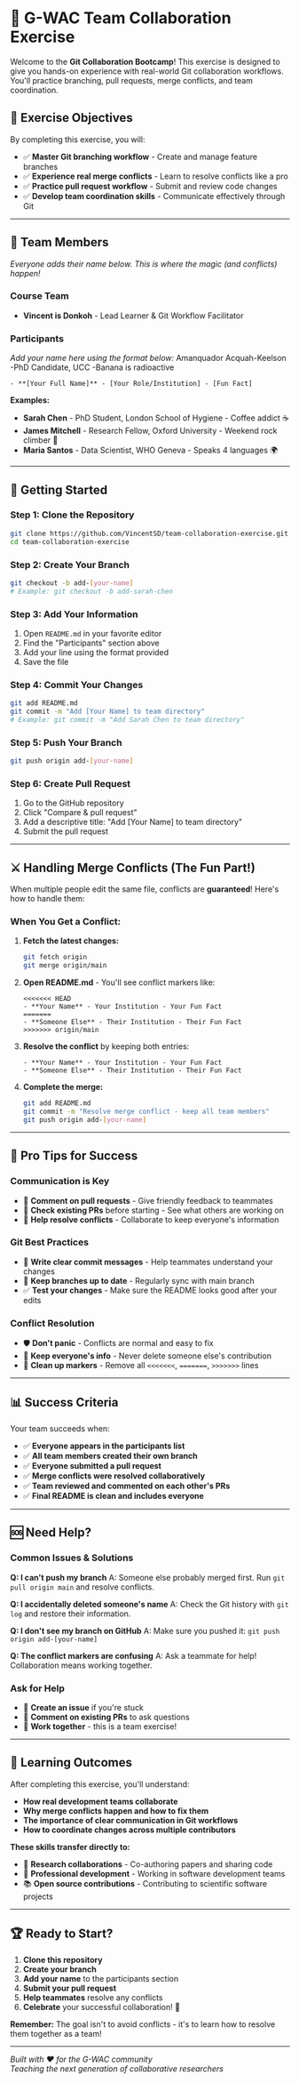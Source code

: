 # 🤝 G-WAC Team Collaboration Exercise

Welcome to the **Git Collaboration Bootcamp**! This exercise is designed to give you hands-on experience with real-world Git collaboration workflows. You'll practice branching, pull requests, merge conflicts, and team coordination.

## 🎯 **Exercise Objectives**

By completing this exercise, you will:

- ✅ **Master Git branching workflow** - Create and manage feature branches
- ✅ **Experience real merge conflicts** - Learn to resolve conflicts like a pro
- ✅ **Practice pull request workflow** - Submit and review code changes
- ✅ **Develop team coordination skills** - Communicate effectively through Git

---

## 👥 **Team Members**

*Everyone adds their name below. This is where the magic (and conflicts) happen!*

### **Course Team**
- **Vincent is  Donkoh** - Lead Learner & Git Workflow Facilitator

### **Participants**
*Add your name here using the format below:*
Amanquador Acquah-Keelson -PhD Candidate, UCC -Banana is radioactive
```
- **[Your Full Name]** - [Your Role/Institution] - [Fun Fact]
```

**Examples:**
- **Sarah Chen** - PhD Student, London School of Hygiene - Coffee addict ☕
- **James Mitchell** - Research Fellow, Oxford University - Weekend rock climber 🧗
- **Maria Santos** - Data Scientist, WHO Geneva - Speaks 4 languages 🌍

---

## 🚀 **Getting Started**

### **Step 1: Clone the Repository**
```bash
git clone https://github.com/VincentSD/team-collaboration-exercise.git
cd team-collaboration-exercise
```

### **Step 2: Create Your Branch**
```bash
git checkout -b add-[your-name]
# Example: git checkout -b add-sarah-chen
```

### **Step 3: Add Your Information**
1. Open `README.md` in your favorite editor
2. Find the "Participants" section above
3. Add your line using the format provided
4. Save the file

### **Step 4: Commit Your Changes**
```bash
git add README.md
git commit -m "Add [Your Name] to team directory"
# Example: git commit -m "Add Sarah Chen to team directory"
```

### **Step 5: Push Your Branch**
```bash
git push origin add-[your-name]
```

### **Step 6: Create Pull Request**
1. Go to the GitHub repository
2. Click "Compare & pull request" 
3. Add a descriptive title: "Add [Your Name] to team directory"
4. Submit the pull request

---

## ⚔️ **Handling Merge Conflicts (The Fun Part!)**

When multiple people edit the same file, conflicts are **guaranteed**! Here's how to handle them:

### **When You Get a Conflict:**

1. **Fetch the latest changes:**
   ```bash
   git fetch origin
   git merge origin/main
   ```

2. **Open README.md** - You'll see conflict markers like:
   ```
   <<<<<<< HEAD
   - **Your Name** - Your Institution - Your Fun Fact
   =======
   - **Someone Else** - Their Institution - Their Fun Fact  
   >>>>>>> origin/main
   ```

3. **Resolve the conflict** by keeping both entries:
   ```
   - **Your Name** - Your Institution - Your Fun Fact
   - **Someone Else** - Their Institution - Their Fun Fact
   ```

4. **Complete the merge:**
   ```bash
   git add README.md
   git commit -m "Resolve merge conflict - keep all team members"
   git push origin add-[your-name]
   ```

---

## 🎯 **Pro Tips for Success**

### **Communication is Key**
- 💬 **Comment on pull requests** - Give friendly feedback to teammates
- 👀 **Check existing PRs** before starting - See what others are working on
- 🤝 **Help resolve conflicts** - Collaborate to keep everyone's information

### **Git Best Practices**
- 📝 **Write clear commit messages** - Help teammates understand your changes
- 🔄 **Keep branches up to date** - Regularly sync with main branch
- ✅ **Test your changes** - Make sure the README looks good after your edits

### **Conflict Resolution**
- 🛡️ **Don't panic** - Conflicts are normal and easy to fix
- 👥 **Keep everyone's info** - Never delete someone else's contribution
- 🧹 **Clean up markers** - Remove all `<<<<<<<`, `=======`, `>>>>>>>` lines

---

## 📊 **Success Criteria**

Your team succeeds when:

- ✅ **Everyone appears in the participants list**
- ✅ **All team members created their own branch**
- ✅ **Everyone submitted a pull request**
- ✅ **Merge conflicts were resolved collaboratively**
- ✅ **Team reviewed and commented on each other's PRs**
- ✅ **Final README is clean and includes everyone**

---

## 🆘 **Need Help?**

### **Common Issues & Solutions**

**Q: I can't push my branch**
A: Someone else probably merged first. Run `git pull origin main` and resolve conflicts.

**Q: I accidentally deleted someone's name**
A: Check the Git history with `git log` and restore their information.

**Q: I don't see my branch on GitHub**
A: Make sure you pushed it: `git push origin add-[your-name]`

**Q: The conflict markers are confusing**
A: Ask a teammate for help! Collaboration means working together.

### **Ask for Help**
- 🙋 **Create an issue** if you're stuck
- 💬 **Comment on existing PRs** to ask questions
- 👥 **Work together** - this is a team exercise!

---

## 🎉 **Learning Outcomes**

After completing this exercise, you'll understand:

- **How real development teams collaborate**
- **Why merge conflicts happen and how to fix them**
- **The importance of clear communication in Git workflows**
- **How to coordinate changes across multiple contributors**

**These skills transfer directly to:**
- 🔬 **Research collaborations** - Co-authoring papers and sharing code
- 💼 **Professional development** - Working in software development teams
- 📚 **Open source contributions** - Contributing to scientific software projects

---

## 🏆 **Ready to Start?**

1. **Clone this repository**
2. **Create your branch** 
3. **Add your name** to the participants section
4. **Submit your pull request**
5. **Help teammates** resolve any conflicts
6. **Celebrate** your successful collaboration! 🎉

**Remember:** The goal isn't to avoid conflicts - it's to learn how to resolve them together as a team!

---

*Built with ❤️ for the G-WAC community*  
*Teaching the next generation of collaborative researchers*
